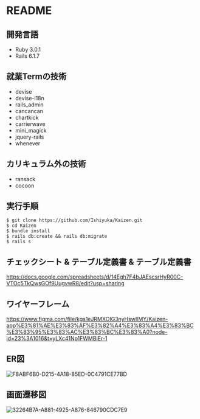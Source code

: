 # README

## 開発言語
- Ruby 3.0.1
- Rails 6.1.7

## 就業Termの技術
- devise
- devise-i18n
- rails_admin
- cancancan
- chartkick
- carrierwave
- mini_magick
- jquery-rails
- whenever

## カリキュラム外の技術
- ransack
- cocoon

## 実行手順
```
$ git clone https://github.com/Ishiyuka/Kaizen.git
$ cd Kaizen
$ bundle install
$ rails db:create && rails db:migrate
$ rails s
```

## チェックシート & テーブル定義書 & テーブル定義書
https://docs.google.com/spreadsheets/d/14Egh7F4bJAEscsrHyR00C-VTOc5TkQwsGOf9UugvwR8/edit?usp=sharing

## ワイヤーフレーム
https://www.figma.com/file/kgs1eJRMXOIG3nyHswIlMY/Kaizen-app%E3%81%AE%E3%83%AF%E3%82%A4%E3%83%A4%E3%83%BC%E3%83%95%E3%83%AC%E3%83%BC%E3%83%A0?node-id=23%3A1016&t=yLXc41Np1FWMBiEr-1

## ER図
![F8ABF6B0-D215-4A18-85ED-0C4791CE77BD](https://user-images.githubusercontent.com/112865440/208959993-25101a28-32d7-490d-8c6c-b7caf8abc63b.jpeg)

## 画面遷移図
![32264B7A-A881-4925-A876-846790CDC7E9](https://user-images.githubusercontent.com/112865440/203374715-50ee03cc-343b-41e0-8ae7-5ccb01ab76fd.jpeg)


